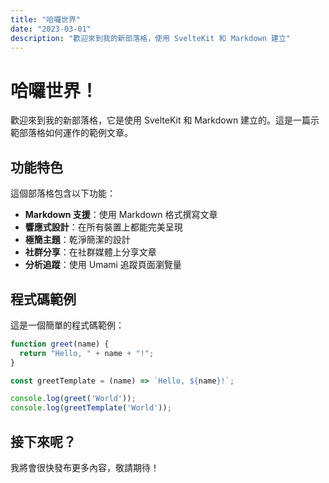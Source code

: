 ```yaml
---
title: "哈囉世界"
date: "2023-03-01"
description: "歡迎來到我的新部落格，使用 SvelteKit 和 Markdown 建立"
---
```


# 哈囉世界！

歡迎來到我的新部落格，它是使用 SvelteKit 和 Markdown 建立的。這是一篇示範部落格如何運作的範例文章。

## 功能特色

這個部落格包含以下功能：

- **Markdown 支援**：使用 Markdown 格式撰寫文章
- **響應式設計**：在所有裝置上都能完美呈現
- **極簡主題**：乾淨簡潔的設計
- **社群分享**：在社群媒體上分享文章
- **分析追蹤**：使用 Umami 追蹤頁面瀏覽量

## 程式碼範例

這是一個簡單的程式碼範例：

```js
function greet(name) {
  return "Hello, " + name + "!";
}

const greetTemplate = (name) => `Hello, ${name}!`;

console.log(greet('World'));
console.log(greetTemplate('World'));
```

## 接下來呢？

我將會很快發布更多內容，敬請期待！ 